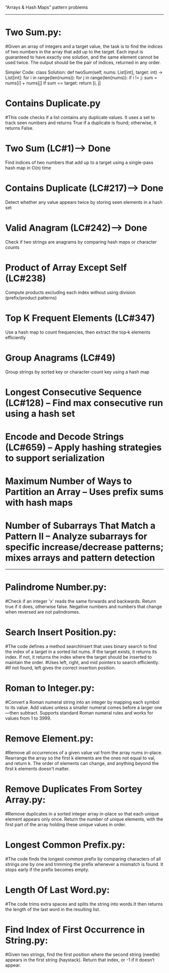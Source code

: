 “Arrays & Hash Maps” pattern problems

__________________________________________________________________________________
# Two Sum.py:
#Given an array of integers and a target value, the task is to find the indices of two numbers in the array that add up to the target. Each input is guaranteed to have exactly one solution, and the same element cannot be used twice. The output should be the pair of indices, returned in any order.

Simpler Code:
class Solution:
    def twoSum(self, nums: List[int], target: int) -> List[int]:
        for i in range(len(nums)):
            for j in range(len(nums)):
                if i != j:
                    sum = nums[i] + nums[j]
                    if sum == target:
                        return [i, j]
# Contains Duplicate.py
#This code checks if a list contains any duplicate values. It uses a set to track seen numbers and returns True if a duplicate is found; otherwise, it returns False.

# Two Sum (LC#1)--> Done
Find indices of two numbers that add up to a target using a single-pass hash map in O(n) time

# Contains Duplicate (LC#217)--> Done
Detect whether any value appears twice by storing seen elements in a hash set

# Valid Anagram (LC#242)--> Done
Check if two strings are anagrams by comparing hash maps or character counts 

# Product of Array Except Self (LC#238)
Compute products excluding each index without using division (prefix/product patterns) 

# Top K Frequent Elements (LC#347)
Use a hash map to count frequencies, then extract the top‑k elements efficiently 

# Group Anagrams (LC#49)
Group strings by sorted key or character-count key using a hash map

# Longest Consecutive Sequence (LC#128) – Find max consecutive run using a hash set 

# Encode and Decode Strings (LC#659) – Apply hashing strategies to support serialization 

# Maximum Number of Ways to Partition an Array – Uses prefix sums with hash maps 

# Number of Subarrays That Match a Pattern II – Analyze subarrays for specific increase/decrease patterns; mixes arrays and pattern detection 

__________________________________________________________________________________


# Palindrome Number.py:
#Check if an integer 'x' reads the same forwards and backwards. Return true if it does, otherwise false. Negative numbers and numbers that change when reversed are not palindromes.

# Search Insert Position.py:
#The code defines a method searchInsert that uses binary search to find the index of a target in a sorted list nums. If the target exists, it returns its index. If not, it returns the index where the target should be inserted to maintain the order.
#Uses left, right, and mid pointers to search efficiently.
#If not found, left gives the correct insertion position.

# Roman to Integer.py:
#Convert a Roman numeral string into an integer by mapping each symbol to its value. Add values unless a smaller numeral comes before a larger one—then subtract. Supports standard Roman numeral rules and works for values from 1 to 3999.

# Remove Element.py:
#Remove all occurrences of a given value val from the array nums in-place. Rearrange the array so the first k elements are the ones not equal to val, and return k. The order of elements can change, and anything beyond the first k elements doesn't matter.

# Remove Duplicates From Sortey Array.py:
#Remove duplicates in a sorted integer array in-place so that each unique element appears only once. Return the number of unique elements, with the first part of the array holding these unique values in order.

# Longest Common Prefix.py:
#The code finds the longest common prefix by comparing characters of all strings one by one and trimming the prefix whenever a mismatch is found. It stops early if the prefix becomes empty.

#  Length Of Last Word.py:
#The code trims extra spaces and splits the string into words.It then returns the length of the last word in the resulting list.

# Find Index of First Occurrence in String.py:
#Given two strings, find the first position where the second string (needle) appears in the first string (haystack). Return that index, or -1 if it doesn’t appear.


